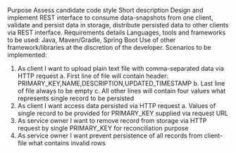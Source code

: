 Purpose
Assess candidate code style
Short description
Design and implement REST interface to consume data-snapshots from one client, validate and persist data in storage,
distribute persisted data to other clients via REST interface.
Requirements details
Languages, tools and frameworks to be used: Java, Maven/Gradle, Spring Boot
Use of other framework/libraries at the discretion of the developer.
Scenarios to be implemented:
1. As client I want to upload plain text file with comma-separated data via HTTP request
a. First line of file will contain header: PRIMARY_KEY,NAME,DESCRIPTION,UPDATED_TIMESTAMP
b. Last line of file always to be empty
c. All other lines will contain four values what represents single record to be persisted
2. As client I want access data persisted via HTTP request
a. Values of single record to be provided for PRIMARY_KEY supplied via request URL
3. As service owner I want to remove record from storage via HTTP request by single PRIMARY_KEY for
reconciliation purpose
4. As service owner I want prevent persistence of all records from client-file what contains invalid rows

